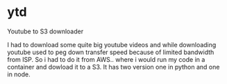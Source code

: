 # ytd
Youtube to S3 downloader

I had to download some quite big youtube videos and while downloading youtube  used to peg down transfer speed because of limited bandwidth from ISP. 
So i had to do it from AWS.. where i would run my code in a container and dowload it to a S3.
It has two version one in python and one in node.


